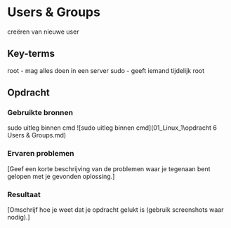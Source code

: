 # Users & Groups
creëren van nieuwe user

## Key-terms
root - mag alles doen in een server
sudo - geeft iemand tijdelijk root

## Opdracht
### Gebruikte bronnen
sudo uitleg binnen cmd ![sudo uitleg binnen cmd](01_Linux_1\opdracht 6 Users & Groups.md)

### Ervaren problemen
[Geef een korte beschrijving van de problemen waar je tegenaan bent gelopen met je gevonden oplossing.]

### Resultaat
[Omschrijf hoe je weet dat je opdracht gelukt is (gebruik screenshots waar nodig).]
